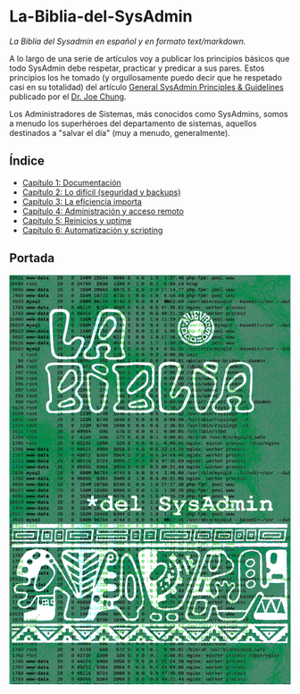 # La-Biblia-del-SysAdmin
*La Biblia del Sysadmin en español y en formato text/markdown.*

A lo largo de una serie de artículos voy a publicar los principios básicos que
todo SysAdmin debe respetar, practicar y predicar a sus pares. Estos
principios los he tomado (y orgullosamente puedo decir que he respetado casi
en su totalidad) del artículo [General SysAdmin Principles & Guidelines](http://rockhopper.monmouth.edu/cs/jchung/cs471/cs_471_-_general_sysadmin_principles)
publicado por el [Dr. Joe Chung](https://www.monmouth.edu/academics/CSSE/faculty/chung.asp).

Los Administradores de Sistemas, más conocidos como SysAdmins, somos a menudo
los superhéroes del departamento de sistemas, aquellos destinados a "salvar
el día" (muy a menudo, generalmente).

## Índice

* [Capítulo 1: Documentación](capitulo-01.md)
* [Capítulo 2: Lo difícil (seguridad y backups)](capitulo-02.md)
* [Capítulo 3: La eficiencia importa](capitulo-03.md)
* [Capítulo 4: Administración y acceso remoto](capitulo-04.md)
* [Capítulo 5: Reinicios y uptime](capitulo-05.md)
* [Capítulo 6: Automatización y scripting](capitulo-06.md)

## Portada

![Portada](images/biblia_sysadmin_2.png)

